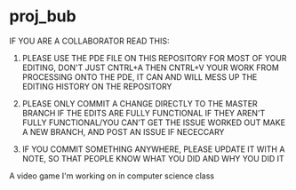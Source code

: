 # proj_bub
IF YOU ARE A COLLABORATOR READ THIS:

1. PLEASE USE THE PDE FILE ON THIS REPOSITORY FOR MOST OF YOUR EDITING, DON'T JUST CNTRL+A THEN CNTRL+V YOUR
   WORK FROM PROCESSING ONTO THE PDE, IT CAN AND WILL MESS UP THE EDITING HISTORY ON THE REPOSITORY

2. PLEASE ONLY COMMIT A CHANGE DIRECTLY TO THE MASTER BRANCH IF THE EDITS ARE FULLY FUNCTIONAL
   IF THEY AREN'T FULLY FUNCTIONAL/YOU CAN'T GET THE ISSUE WORKED OUT MAKE A NEW BRANCH, AND POST AN ISSUE IF NECECCARY 

3. IF YOU COMMIT SOMETHING ANYWHERE, PLEASE UPDATE IT WITH A NOTE, SO THAT PEOPLE KNOW WHAT YOU DID AND WHY YOU DID IT

A video game I'm working on in computer science class
